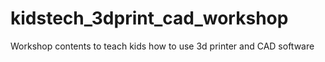 # kidstech_3dprint_cad_workshop
Workshop contents to teach kids how to use 3d printer and CAD software
